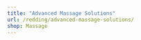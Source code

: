 ```yaml
---
title: "Advanced Massage Solutions"
url: /redding/advanced-massage-solutions/
shop: Massage
---
```

